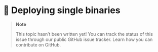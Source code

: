 # 🔧 Deploying single binaries

> **Note**
> 
> This topic hasn’t been written yet! You can track the status of this issue through our public GitHub issue tracker. Learn how you can contribute on GitHub.
